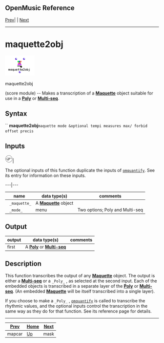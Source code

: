 OpenMusic Reference  
---  
[Prev](mapcar)| | [Next](mask)  
  
* * *

# maquette2obj

![](figures/functions/score/maquette2obj.png)

  
  
maquette2obj  
  
(score module) \-- Makes a transcription of a
[**Maquette**](glossary#MAQUETTE) object suitable for use in a
[**Poly**](poly) or [**Multi-seq**](multi-seq).  

## Syntax

`` **maquette2obj**` maquette mode &optional tempi measures max/ forbid offset
precis `

## Inputs

![Note](figures/images/note.gif)|

The optional inputs of this function duplicate the inputs of
[`omquantify`](omquantify). See its entry for information on these
inputs.  
  
---|---  
  
name| data type(s)| comments  
---|---|---  
` _maquette_`|  A [**Maquette**](glossary#MAQUETTE) object|  
` _mode_`|  menu| Two options; Poly and Multi-seq  
  
## Output

output| data type(s)| comments  
---|---|---  
first| A [**Poly**](poly) or [**Multi-seq**](multi-seq)|  
  
## Description

This function transcribes the output of any
[**Maquette**](glossary#MAQUETTE) object. The output is either a
[**Multi-seq**](multi-seq) or a `_Poly_` , as selected at the second
input. Each of the embedded objects is transcribed in a separate layer of the
[**Poly**](poly) or [**Multi-seq**](multi-seq). (An embedded
[**Maquette**](glossary#MAQUETTE) will be itself transcribed into a
single layer).

If you choose to make a `_Poly_` , [`omquantify`](omquantify) is called
to transcribe the rhythmic values, and the optional inputs control the
transcription in the same way as they do for that function. See its reference
page for details.

* * *

[Prev](mapcar)| [Home](index)| [Next](mask)  
---|---|---  
mapcar| [Up](funcref.main)| mask


